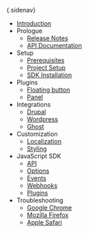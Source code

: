 {.sidenav}
- [Introduction](/docs/introduction)
- Prologue
    - [Release Notes](/docs/releases)
    - [API Documentation](https://notimatica.api-docs.io/1.0)
- Setup
    - [Prerequisites](/docs/prerequisites)
    - [Project Setup](/docs/project-setup)
    - [SDK Installation](/docs/sdk-installation)
- Plugins
    - [Floating button](/docs/floating-button)
    - [Panel](/docs/panel)
- Integrations
    - [Drupal](/docs/dupal)
    - [Wordpress](/docs/wordpress)
    - [Ghost](/docs/ghost)
- Customization
    - [Localization](/docs/localization)
    - [Styling](/docs/styling)
- JavaScript SDK
    - [API](/docs/sdk-api)
    - [Options](/docs/sdk-options)
    - [Events](/docs/sdk-events)
    - [Webhooks](/docs/sdk-webhooks)
    - [Plugins](/docs/sdk-plugins)
- Troubleshooting
    - [Google Chrome](/docs/trouble-chrome)
    - [Mozilla Firefox](/docs/trouble-firefox)
    - [Apple Safari](/docs/trouble-safari)
